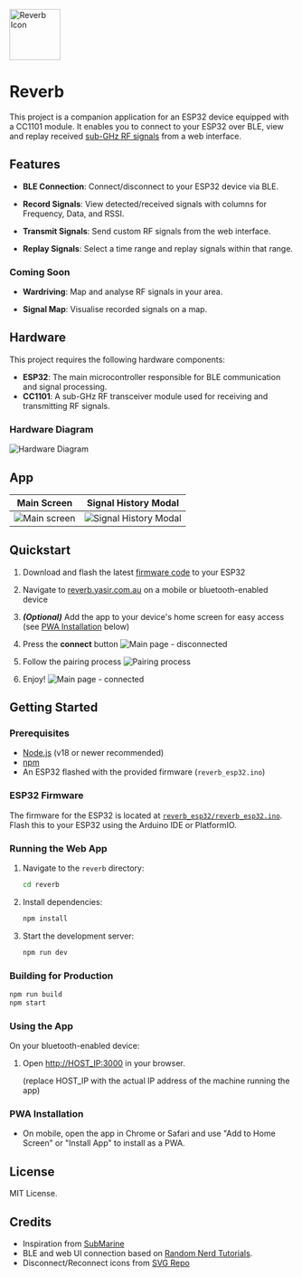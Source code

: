 <p align="left">
   <img src="reverb/public/reverb_icon.png" alt="Reverb Icon" width="90" style="vertical-align:middle; margin-right: 12px;" />
</p>

# Reverb

This project is a companion application for an ESP32 device equipped with a CC1101 module. It enables you to connect to your ESP32 over BLE, view and replay received
[sub-GHz RF signals](https://www.reddit.com/r/flipperzero/comments/1bkmqm6/guys_i_need_help_because_i_dont_know_what_subghz/#:~:text=%E2%80%9CSub%2DGHz%E2%80%9D%20refers%20to,for%20transmissions%20in%20that%20range.)
from a web interface.

## Features

- **BLE Connection**: Connect/disconnect to your ESP32 device via BLE.

- **Record Signals**: View detected/received signals with columns for Frequency, Data, and RSSI.

- **Transmit Signals**: Send custom RF signals from the web interface.

- **Replay Signals**: Select a time range and replay signals within that range.

### Coming Soon

- **Wardriving**: Map and analyse RF signals in your area.

- **Signal Map**: Visualise recorded signals on a map.

## Hardware

This project requires the following hardware components:

- **ESP32**: The main microcontroller responsible for BLE communication and signal processing.
- **CC1101**: A sub-GHz RF transceiver module used for receiving and transmitting RF signals.

### Hardware Diagram

![Hardware Diagram](assets/hardware_diagram.svg)

## App

| Main Screen | Signal History Modal |
|-------------|----------------------|
| ![Main screen](assets/Screenshot_20250814_170226_Chrome.jpg) | ![Signal History Modal](assets/Screenshot_20250814_170726_Chrome.jpg) |

## Quickstart

1. Download and flash the latest [firmware code](https://github.com/YM2992/Reverb/blob/main/reverb_esp32/reverb_esp32.ino) to your ESP32

2. Navigate to [reverb.yasir.com.au](https://reverb.yasir.com.au) on a mobile or bluetooth-enabled device

3. ***(Optional)*** Add the app to your device's home screen for easy access (see [PWA Installation](#pwa-installation) below)

4. Press the **connect** button
![Main page - disconnected](/assets/quickstart/Step1.png)

5. Follow the pairing process
![Pairing process](/assets/quickstart/Step2.png)

6. Enjoy!
![Main page - connected](/assets/quickstart/Step3.jpg)

## Getting Started

### Prerequisites

- [Node.js](https://nodejs.org/) (v18 or newer recommended)
- [npm](https://www.npmjs.com/)
- An ESP32 flashed with the provided firmware (`reverb_esp32.ino`)

### ESP32 Firmware

The firmware for the ESP32 is located at [`reverb_esp32/reverb_esp32.ino`](reverb_esp32/reverb_esp32.ino). Flash this to your ESP32 using the Arduino IDE or PlatformIO.

### Running the Web App

1. Navigate to the `reverb` directory:

   ```sh
   cd reverb
   ```

1. Install dependencies:

   ```sh
   npm install
   ```

1. Start the development server:

   ```sh
   npm run dev
   ```

### Building for Production

```sh
npm run build
npm start
```

### Using the App

On your bluetooth-enabled device:

1. Open [http://HOST_IP:3000](http://HOST_IP:3000) in your browser.

   (replace HOST_IP with the actual IP address of the machine running the app)

### PWA Installation

- On mobile, open the app in Chrome or Safari and use "Add to Home Screen" or "Install App" to install as a PWA.

## License

MIT License.

## Credits

- Inspiration from [SubMarine](https://github.com/simondankelmann/SubMarine)
- BLE and web UI connection based on [Random Nerd Tutorials](https://randomnerdtutorials.com/esp32-web-bluetooth/).
- Disconnect/Reconnect icons from [SVG Repo](https://www.svgrepo.com/)
